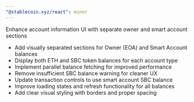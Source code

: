 ```yaml
---
"@stablecoin.xyz/react": minor
---
```


Enhance account information UI with separate owner and smart account sections

- Add visually separated sections for Owner (EOA) and Smart Account balances
- Display both ETH and SBC token balances for each account type  
- Implement parallel balance fetching for improved performance
- Remove insufficient SBC balance warning for cleaner UX
- Update transaction controls to use smart account SBC balance
- Improve loading states and refresh functionality for all balances
- Add clear visual styling with borders and proper spacing
